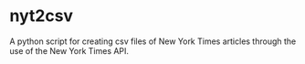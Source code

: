 # nyt2csv
A python script for creating csv files of New York Times articles through the use of the New York Times API.
